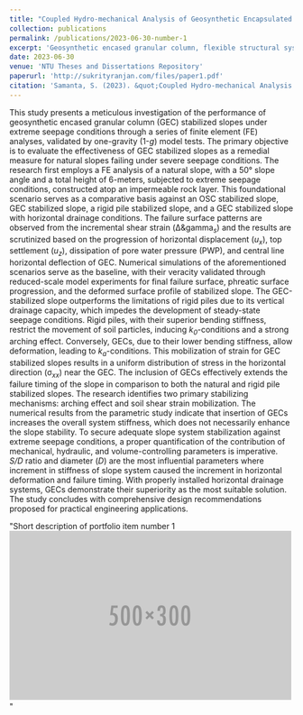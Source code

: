 ```yaml
---
title: "Coupled Hydro-mechanical Analysis of Geosynthetic Encapsulated Granular Columns (GEC) Stabilized Slope Subjected to Seepage Conditions"
collection: publications
permalink: /publications/2023-06-30-number-1
excerpt: 'Geosynthetic encased granular column, flexible structural system, extreme seepage conditions, rigid piles, failure mechanism, arching effect, drainage system'
date: 2023-06-30
venue: 'NTU Theses and Dissertations Repository'
paperurl: 'http://sukrityranjan.com/files/paper1.pdf'
citation: 'Samanta, S. (2023). &quot;Coupled Hydro-mechanical Analysis of Geosynthetic Encapsulated Granular Columns (GEC) Stabilized Slope Subjected to Seepage Conditions.&quot; <i>NTU Theses and Dissertations Repository</i>.'
---
```


This study presents a meticulous investigation of the performance of geosynthetic encased granular column (GEC) stabilized slopes under extreme seepage conditions through a series of finite element (FE) analyses, validated by one-gravity (1-*g*) model tests. The primary objective is to evaluate the effectiveness of GEC stabilized slopes as a remedial measure for natural slopes failing under severe seepage conditions. The research first employs a FE analysis of a natural slope, with a 50° slope angle and a total height of 6-meters, subjected to extreme seepage conditions, constructed atop an impermeable rock layer. This foundational scenario serves as a comparative basis against an OSC stabilized slope, GEC stabilized slope, a rigid pile stabilized slope, and a GEC stabilized slope with horizontal drainage conditions. The failure surface patterns are observed from the incremental shear strain (Δ&gamma<sub><i>s</i></sub>) and the results are scrutinized based on the progression of horizontal displacement (*u*<sub><i>x</i></sub>), top settlement (*u*<sub><i>z</i></sub>), dissipation of pore water pressure (PWP), and central line horizontal deflection of GEC. Numerical simulations of the aforementioned scenarios serve as the baseline, with their veracity validated through reduced-scale model experiments for final failure surface, phreatic surface progression, and the deformed surface profile of stabilized slope. The GEC-stabilized slope outperforms the limitations of rigid piles due to its vertical drainage capacity, which impedes the development of steady-state seepage conditions. Rigid piles, with their superior bending stiffness, restrict the movement of soil particles, inducing *k*<sub><i>0</i></sub>-conditions and a strong arching effect. Conversely, GECs, due to their lower bending stiffness, allow deformation, leading to *k*<sub><i>a</i></sub>-conditions. This mobilization of strain for GEC stabilized slopes results in a uniform distribution of stress in the horizontal direction (σ<sub><i>xx</i></sub>) near the GEC. The inclusion of GECs effectively extends the failure timing of the slope in comparison to both the natural and rigid pile stabilized slopes. The research identifies two primary stabilizing mechanisms: arching effect and soil shear strain mobilization. The numerical results from the parametric study indicate that insertion of GECs increases the overall system stiffness, which does not necessarily enhance the slope stability. To secure adequate slope system stabilization against extreme seepage conditions, a proper quantification of the contribution of mechanical, hydraulic, and volume-controlling parameters is imperative. *S/D* ratio and diameter (*D*) are the most influential parameters where increment in stiffness of slope system caused the increment in horizontal deformation and failure timing. With properly installed horizontal drainage systems, GECs demonstrate their superiority as the most suitable solution. The study concludes with comprehensive design recommendations proposed for practical engineering applications.

"Short description of portfolio item number 1<br/><img src='/images/500x300.png'>"